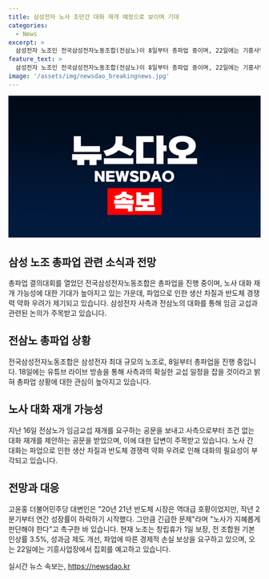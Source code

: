 ```yaml
---
title: 삼성전자 노사 조만간 대화 재개 예정으로 보이며 기대
categories:
  - News
excerpt: >
  삼성전자 노조인 전국삼성전자노동조합(전삼노)이 8일부터 총파업 중이며, 22일에는 기흥사업장에서 집회를 예고하고 있다. 손욱목 전삼노 위원장은 사측과의 대화 재개를 예고했고, 사측도 조건 없는 대화 재개를 제안했다. 노사 대화가 중요시되는 가운데, 전삼노는 노동조합 창립휴가 1일 보장, 기본 인상률 3.5% 등을 요구하고 있으며, 사측은 파업 상황에 대한 조속한 해결을 기대하고 있다.
feature_text: >
  삼성전자 노조인 전국삼성전자노동조합(전삼노)이 8일부터 총파업 중이며, 22일에는 기흥사업장에서 집회를 예고하고 있다. 손욱목 전삼노 위원장은 사측과의 대화 재개를 예고했고, 사측도 조건 없는 대화 재개를 제안했다. 노사 대화가 중요시되는 가운데, 전삼노는 노동조합 창립휴가 1일 보장, 기본 인상률 3.5% 등을 요구하고 있으며, 사측은 파업 상황에 대한 조속한 해결을 기대하고 있다.
image: '/assets/img/newsdao_breakingnews.jpg'
---
```


<p><img src="/assets/img/newsdao_breakingnews.jpg" alt="cryptoinkorea 속보" /></p>

<h2 data-ke-size="size26">삼성 노조 총파업 관련 소식과 전망</h2>

<p data-ke-size="size16">총파업 결의대회를 열었던 전국삼성전자노동조합은 총파업을 진행 중이며, 노사 대화 재개 가능성에 대한 기대가 높아지고 있는 가운데, 파업으로 인한 생산 차질과 반도체 경쟁력 약화 우려가 제기되고 있습니다. 삼성전자 사측과 전삼노의 대화를 통해 임금 교섭과 관련된 논의가 주목받고 있습니다.</p>

<h2 data-ke-size="size24">전삼노 총파업 상황</h2>

<p data-ke-size="size16">전국삼성전자노동조합은 삼성전자 최대 규모의 노조로, 8일부터 총파업을 진행 중입니다. 18일에는 유튜브 라이브 방송을 통해 사측과의 확실한 교섭 일정을 잡을 것이라고 밝혀 총파업 상황에 대한 관심이 높아지고 있습니다. </p>

<h2 data-ke-size="size24">노사 대화 재개 가능성</h2>

<p data-ke-size="size16">지난 16일 전삼노가 임금교섭 재개를 요구하는 공문을 보내고 사측으로부터 조건 없는 대화 재개를 제안하는 공문을 받았으며, 이에 대한 답변이 주목받고 있습니다. 노사 간 대화는 파업으로 인한 생산 차질과 반도체 경쟁력 약화 우려로 인해 대화의 필요성이 부각되고 있습니다.</p>

<h2 data-ke-size="size24">전망과 대응</h2>

<p data-ke-size="size16">고윤홍 더불어민주당 대변인은 "20년 21년 반도체 시장은 역대급 호황이었지만, 작년 2분기부터 연간 성장률이 하락하기 시작했다. 그만큼 긴급한 문제"라며 "노사가 지혜롭게 판단해야 한다"고 촉구한 바 있습니다. 현재 노조는 창립휴가 1일 보장, 전 조합원 기본 인상률 3.5%, 성과금 제도 개선, 파업에 따른 경제적 손실 보상을 요구하고 있으며, 오는 22일에는 기흥사업장에서 집회를 예고하고 있습니다.</p>
실시간 뉴스 속보는, <a href="https://newsdao.kr" rel="dofollow">https://newsdao.kr</a>


